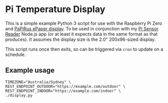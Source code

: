 # Pi Temperature Display
This is a simple example Python 3 script for use with the Raspberry Pi Zero and [PaPiRus ePaper display](https://www.pi-supply.com/product/papirus-zero-epaper-screen-phat-pi-zero/). To be used in conjunction with my [Pi Sensor Reader](https://bitbucket.org/VirtualWolfCo/pi-sensor-reader) Node.js app (or at least it expects data in the same format as that produces). It assumes the display size is the 2.0" 200x96-sized display.

This script runs once then exits, so can be triggered via `cron` to update on a schedule.

## Example usage
    TIMEZONE="Australia/Sydney" \
    REST_ENDPOINT_OUTDOOR="https://example.com/outdoor" \
    REST_ENDPOINT_INDOOR="https://example.com/indoor" \
    ./display.py
